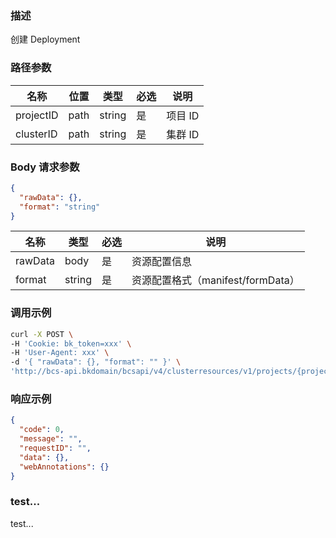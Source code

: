 ### 描述

创建 Deployment

### 路径参数

| 名称        | 位置   | 类型     | 必选 | 说明    |
|-----------|------|--------|----|-------|
| projectID | path | string | 是  | 项目 ID |
| clusterID | path | string | 是  | 集群 ID |

### Body 请求参数

```json
{
  "rawData": {},
  "format": "string"
}
```

| 名称      | 类型     | 必选 | 说明                        |
|---------|--------|----|---------------------------|
| rawData | body   | 是  | 资源配置信息                    |
| format  | string | 是  | 资源配置格式（manifest/formData） |

### 调用示例

```sh
curl -X POST \
-H 'Cookie: bk_token=xxx' \
-H 'User-Agent: xxx' \
-d '{ "rawData": {}, "format": "" }' \
'http://bcs-api.bkdomain/bcsapi/v4/clusterresources/v1/projects/{projectID}/clusters/{clusterID}/workloads/deployments'
```

### 响应示例

```json
{
  "code": 0,
  "message": "",
  "requestID": "",
  "data": {},
  "webAnnotations": {}
}
```

### test...

test...